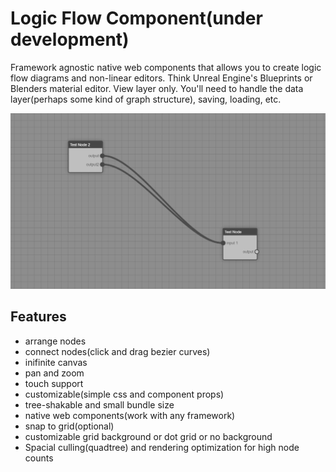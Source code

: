 # Logic Flow Component(under development)

Framework agnostic native web components that allows you to create logic flow diagrams and non-linear editors. Think Unreal Engine's Blueprints or Blenders material editor. View layer only. You'll need to handle the data layer(perhaps some kind of graph structure), saving, loading, etc.

![screenshot](./screenshots/screen1.png)

## Features

- arrange nodes
- connect nodes(click and drag bezier curves)
- inifinite canvas
- pan and zoom
- touch support
- customizable(simple css and component props)
- tree-shakable and small bundle size
- native web components(work with any framework)
- snap to grid(optional)
- customizable grid background or dot grid or no background
- Spacial culling(quadtree) and rendering optimization for high node counts
